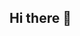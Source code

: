 ## Hi there 👋

<!--

**Here are some ideas to get you started:**

🙋‍♀️ This is an open sources Hub maintained by seclee aims to make network experiment more Easier and Effective.
🌈 Contribution guidelines - how can the community get involved? Email me Jacelau@outlook.com.
👩‍💻 Useful resources - where can the community find your docs? Is there anything else the community should know? Maybe later.
-->
